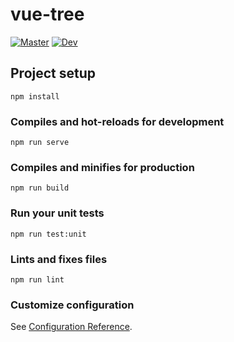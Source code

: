 # vue-tree

[![Master](https://travis-ci.com/eidng8/vue-tree.svg?branch=master)](https://travis-ci.com/eidng8/vue-tree)
[![Dev](https://travis-ci.com/eidng8/vue-tree.svg?branch=dev)](https://travis-ci.com/eidng8/vue-tree)

## Project setup
```
npm install
```

### Compiles and hot-reloads for development
```
npm run serve
```

### Compiles and minifies for production
```
npm run build
```

### Run your unit tests
```
npm run test:unit
```

### Lints and fixes files
```
npm run lint
```

### Customize configuration
See [Configuration Reference](https://cli.vuejs.org/config/).
